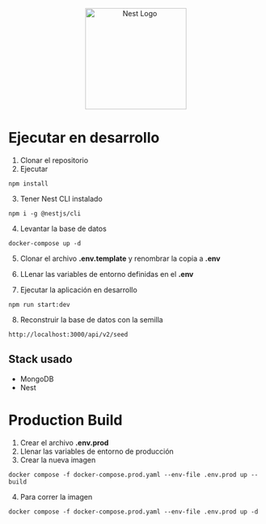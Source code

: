<p align="center">
  <a href="http://nestjs.com/" target="blank"><img src="https://nestjs.com/img/logo-small.svg" width="200" alt="Nest Logo" /></a>
</p>

# Ejecutar en desarrollo

1. Clonar el repositorio
2. Ejecutar

```
npm install
```

3. Tener Nest CLI instalado
```
npm i -g @nestjs/cli
```

4. Levantar la base de datos
```
docker-compose up -d
```

5. Clonar el archivo __.env.template__ y renombrar la copia a __.env__

6. LLenar las variables de entorno definidas en el __.env__

7. Ejecutar la aplicación en desarrollo
```
npm run start:dev
```

8. Reconstruir la base de datos con la semilla
```
http://localhost:3000/api/v2/seed
```


## Stack usado
* MongoDB
* Nest

# Production Build
1. Crear el archivo __.env.prod__
2. Llenar las variables de entorno de producción
3. Crear la nueva imagen 
```
docker compose -f docker-compose.prod.yaml --env-file .env.prod up --build
```
4. Para correr la imagen 
```
docker compose -f docker-compose.prod.yaml --env-file .env.prod up -d
```
